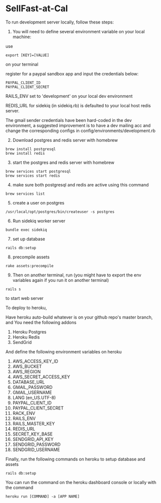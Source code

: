 # SellFast-at-Cal

To run development server locally, follow these steps:

1. You will need to define several environment variable on your local machine:

use 
```
export [KEY]=[VALUE]
```
on your terminal

register for a paypal sandbox app and input the credentials below:
```
PAYPAL_CLIENT_ID 
PAYPAL_CLIENT_SECRET
```

RAILS_ENV set to 'development' on your local dev environment

REDIS_URL for sidekiq (in sidekiq.rb) is defaulted to your local host redis server.

The gmail sender credentials have been hard-coded in the dev environment, a suggested improvement is to have a dev mailing acc and change the corresponding configs in config/environments/development.rb

2. Download postgres and redis server with homebrew
```
brew install postgresql
brew install redis
```

3. start the postgres and redis server with homebrew
```
brew services start postgresql
brew services start redis
```

4. make sure both postgresql and redis are active using this command
```
brew services list
```

5. create a user on postgres
```
/usr/local/opt/postgres/bin/createuser -s postgres
```

6. Run sidekiq worker server
```
bundle exec sidekiq
```

7. set up database
```
rails db:setup
```

8. precompile assets
```
rake assets:precompile
```

9. Then on another terminal, run (you might have to export the env variables again if you run it on another terminal)
```
rails s
```

to start web server



To deploy to heroku,

Have heroku auto-build whatever is on your github repo's master branch, and
You need the following addons
1. Heroku Postgres 
2. Heroku Redis
3. SendGrid

And define the following environment variables on heroku
1. AWS_ACCESS_KEY_ID
2. AWS_BUCKET
3. AWS_REGION
4. AWS_SECRET_ACCESS_KEY
5. DATABASE_URL
6. GMAIL_PASSWORD
7. GMAIL_USERNAME
8. LANG (en_US.UTF-8)
9. PAYPAL_CLIENT_ID
10. PAYPAL_CLIENT_SECRET
11. RACK_ENV
12. RAILS_ENV
13. RAILS_MASTER_KEY
14. REDIS_URL
15. SECRET_KEY_BASE
16. SENDGRID_API_KEY
17. SENDGRID_PASSWORD
18. SENDGRID_USERNAME

Finally, run the following commands on heroku to setup database and assets
```
rails db:setup
```

You can run the command on the heroku dashboard console or locally with the command
```
heroku run [COMMAND] -a [APP NAME]
```